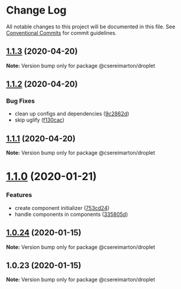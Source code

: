 # Change Log

All notable changes to this project will be documented in this file.
See [Conventional Commits](https://conventionalcommits.org) for commit guidelines.

## [1.1.3](https://github.com/NuttyYokel/droplet/compare/@csereimarton/droplet@1.1.2...@csereimarton/droplet@1.1.3) (2020-04-20)

**Note:** Version bump only for package @csereimarton/droplet





## [1.1.2](https://github.com/NuttyYokel/droplet/compare/@csereimarton/droplet@1.1.1...@csereimarton/droplet@1.1.2) (2020-04-20)


### Bug Fixes

* clean up configs and dependencies ([9c2862d](https://github.com/NuttyYokel/droplet/commit/9c2862d155314fef3ac3a2ff63ae0c0aaaaaa99e))
* skip uglify ([f130cac](https://github.com/NuttyYokel/droplet/commit/f130cac61e1cbc3cfc43bdf2ac9a3d20d880763a))





## [1.1.1](https://github.com/NuttyYokel/droplet/compare/@csereimarton/droplet@1.1.0...@csereimarton/droplet@1.1.1) (2020-04-20)

**Note:** Version bump only for package @csereimarton/droplet





# [1.1.0](https://github.com/NuttyYokel/droplet/compare/@csereimarton/droplet@1.0.24...@csereimarton/droplet@1.1.0) (2020-01-21)


### Features

* create component initializer ([753cd24](https://github.com/NuttyYokel/droplet/commit/753cd24097d6708bf07035af2278d1a62b4a6230))
* handle components in components ([335805d](https://github.com/NuttyYokel/droplet/commit/335805d49270cd2fe380380d5b10f851a73eb76f))





## [1.0.24](https://github.com/NuttyYokel/droplet/compare/@csereimarton/droplet@1.0.23...@csereimarton/droplet@1.0.24) (2020-01-15)

**Note:** Version bump only for package @csereimarton/droplet





## 1.0.23 (2020-01-15)

**Note:** Version bump only for package @csereimarton/droplet
